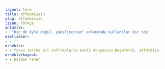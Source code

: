 ```yaml
---
layout: term
title: affetmişsin
slug: affetmissin
lisan: Türkçe
anlamlar:
- '"hiç de öyle değil, yanılıyorsun" anlamında kullanılan bir söz'
ozellikler:
- - ''
ornekler:
- - Yakın tarihe ait tefrikaların ezelî okuyucusu Başefendi, affetmişsin sen onu, dedi.
orneklerkaynak:
- - Haldun Taner
---
```

